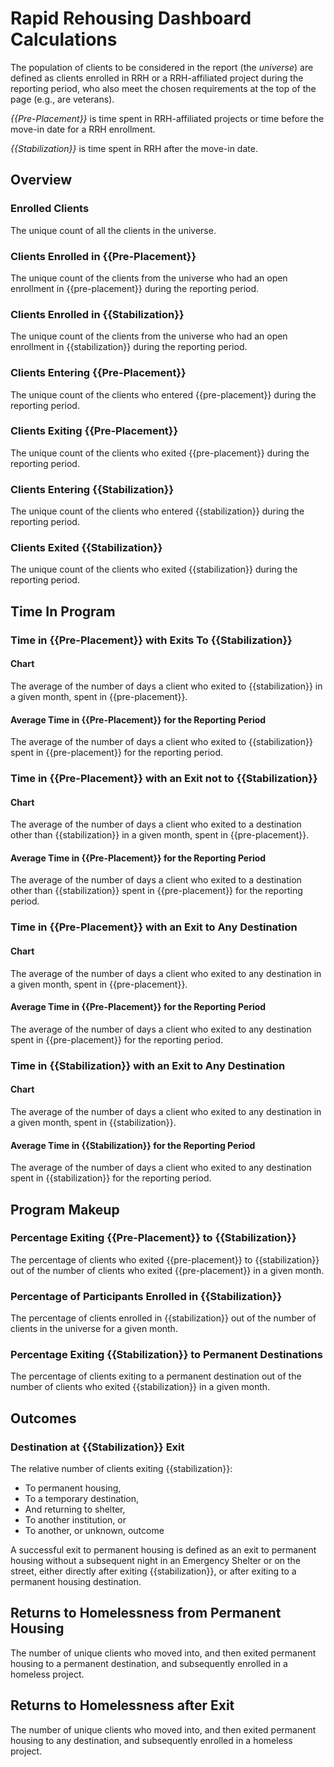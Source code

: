 # Rapid Rehousing Dashboard Calculations

The population of clients to be considered in the report (the *universe*) are defined as clients enrolled in RRH or a RRH-affiliated project during the reporting period, who also meet the chosen requirements at the top of the page (e.g., are veterans).

*{{Pre-Placement}}* is time spent in RRH-affiliated projects or time before the move-in date for a RRH enrollment.

*{{Stabilization}}* is time spent in RRH after the move-in date.

## Overview

### Enrolled Clients

The unique count of all the clients in the universe.

### Clients Enrolled in {{Pre-Placement}}

The unique count of the clients from the universe who had an open enrollment in {{pre-placement}} during the reporting period.

### Clients Enrolled in {{Stabilization}}

The unique count of the clients from the universe who had an open enrollment in {{stabilization}} during the reporting period.

### Clients Entering {{Pre-Placement}}

The unique count of the clients who entered {{pre-placement}} during the reporting period.

### Clients Exiting {{Pre-Placement}}

The unique count of the clients who exited {{pre-placement}} during the reporting period.

### Clients Entering {{Stabilization}}

The unique count of the clients who entered {{stabilization}} during the reporting period.

### Clients Exited {{Stabilization}}

The unique count of the clients who exited {{stabilization}} during the reporting period.

## Time In Program

### Time in {{Pre-Placement}} with Exits To {{Stabilization}}

#### Chart

The average of the number of days a client who exited to {{stabilization}} in a given month, spent in {{pre-placement}}.

#### Average Time in {{Pre-Placement}} for the Reporting Period

The average of the number of days a client who exited to {{stabilization}} spent in {{pre-placement}} for the reporting period.

### Time in {{Pre-Placement}} with an Exit not to {{Stabilization}}

#### Chart

The average of the number of days a client who exited to a destination other than {{stabilization}} in a given month, spent in {{pre-placement}}.

#### Average Time in {{Pre-Placement}} for the Reporting Period

The average of the number of days a client who exited to a destination other than {{stabilization}} spent in {{pre-placement}} for the reporting period.

### Time in {{Pre-Placement}} with an Exit to Any Destination

#### Chart

The average of the number of days a client who exited to any destination in a given month, spent in {{pre-placement}}.

#### Average Time in {{Pre-Placement}} for the Reporting Period

The average of the number of days a client who exited to any destination spent in {{pre-placement}} for the reporting period.

### Time in {{Stabilization}} with an Exit to Any Destination

#### Chart

The average of the number of days a client who exited to any destination in a given month, spent in {{stabilization}}.

#### Average Time in {{Stabilization}} for the Reporting Period

The average of the number of days a client who exited to any destination spent in {{stabilization}} for the reporting period.

## Program Makeup

### Percentage Exiting {{Pre-Placement}} to {{Stabilization}}

The percentage of clients who exited {{pre-placement}} to {{stabilization}} out of the number of clients who exited {{pre-placement}} in a given month.

### Percentage of Participants Enrolled in {{Stabilization}}

The percentage of clients enrolled in {{stabilization}} out of the number of
clients in the universe for a given month.

### Percentage Exiting {{Stabilization}} to Permanent Destinations

The percentage of clients exiting to a permanent destination out of the number
of clients who exited {{stabilization}} in a given month.

## Outcomes

### Destination at {{Stabilization}} Exit

The relative number of clients exiting {{stabilization}}:

* To permanent housing,
* To a temporary destination,
* And returning to shelter,
* To another institution, or
* To another, or unknown, outcome

A successful exit to permanent housing is defined as an exit to permanent housing without a subsequent night in an Emergency Shelter or on the street, either directly after exiting {{stabilization}}, or after exiting to a permanent housing destination.

## Returns to Homelessness from Permanent Housing

The number of unique clients who moved into, and then exited permanent housing to a permanent destination, and subsequently enrolled in a homeless project.

## Returns to Homelessness after Exit

The number of unique clients who moved into, and then exited permanent housing to any destination, and subsequently enrolled in a homeless project.
